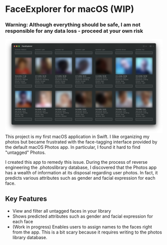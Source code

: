 # FaceExplorer for macOS (WIP)

### Warning: Although everything should be safe, I am not responsible for any data loss - proceed at your own risk

![Demo Image](Demo.png "FaceExplorer")
This project is my first macOS application in Swift.
I like organizing my photos but became frustrated with the face-tagging interface provided by the default macOS Photos app.
In particular, I found it hard to find "untagged" Photos.

I created this app to remedy this issue.
During the process of reverse engineering the .photoslibrary database, I discovered that the Photos app has a wealth of information at its disposal regarding user photos.
In fact, it predicts various attributes such as gender and facial expression for each face.

## Key Features

- View and filter all untagged faces in your library
- Shows predicted attributes such as gender and facial expression for each face
- (Work in progress) Enables users to assign names to the faces right from the app. This is a bit scary because it requires writing to the photos library database.
